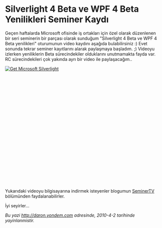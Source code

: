 # Silverlight 4 Beta ve WPF 4 Beta Yenilikleri Seminer Kaydı
Geçen haftalarda Microsoft ofisinde iş ortakları için özel olarak
düzenlenen bir seri seminerin bir parçası olarak sunduğum "Silverlight 4
Beta ve WPF 4 Beta yenilikleri" oturumunun video kaydını aşağıda
bulabilirsiniz :) Evet sonunda tekrar seminer kayıtlarını alarak
paylaşmaya başladım. ;) Videoyu izlerken yeniliklerin Beta
sürecindekiler olduklarını unutmamakta fayda var. RC sürecindekileri çok
yakında ayrı bir video ile paylaşacağım..

<div style="width:512px;height:384px;">

[![Get Microsoft
Silverlight](http://go2.microsoft.com/fwlink/?LinkId=108181)](http://go2.microsoft.com/fwlink/?LinkID=124807)

</div>

Yukarıdaki videoyu bilgisayarına indirmek isteyenler blogumun
[SeminerTV](http://daron.yondem.com/tr/formatpage.aspx?path=seminertv.format.html)
bölümünden faydalanabilirler.

İyi seyirler...



*Bu yazi http://daron.yondem.com adresinde, 2010-4-2 tarihinde yayinlanmistir.*
